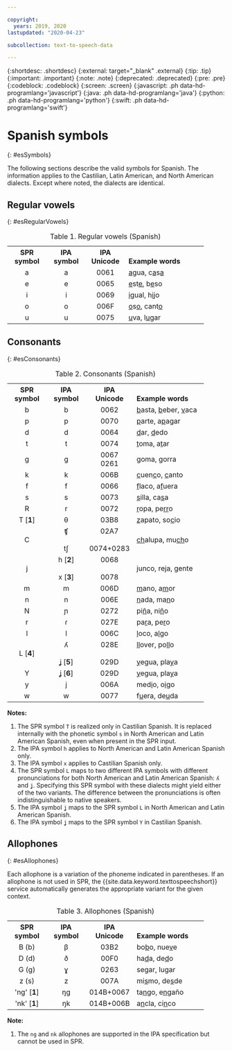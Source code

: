 ```yaml
---

copyright:
  years: 2019, 2020
lastupdated: "2020-04-23"

subcollection: text-to-speech-data

---
```


{:shortdesc: .shortdesc}
{:external: target="_blank" .external}
{:tip: .tip}
{:important: .important}
{:note: .note}
{:deprecated: .deprecated}
{:pre: .pre}
{:codeblock: .codeblock}
{:screen: .screen}
{:javascript: .ph data-hd-programlang='javascript'}
{:java: .ph data-hd-programlang='java'}
{:python: .ph data-hd-programlang='python'}
{:swift: .ph data-hd-programlang='swift'}

# Spanish symbols
{: #esSymbols}

The following sections describe the valid symbols for Spanish. The information applies to the Castilian, Latin American, and North American dialects. Except where noted, the dialects are identical.

## Regular vowels
{: #esRegularVowels}

<table style="width:90%">
  <caption>Table 1. Regular vowels (Spanish)</caption>
  <tr>
    <th style="width:20%; text-align:center; vertical-align:bottom">
      SPR symbol
    </th>
    <th style="width:20%; text-align:center; vertical-align:bottom">
      IPA symbol
    </th>
    <th style="width:20%; text-align:center; vertical-align:bottom">
      IPA Unicode
    </th>
    <th style="text-align:left; vertical-align:bottom">
      Example words
    </th>
  </tr>
  <tr>
    <td style="text-align:center">
      a
    </td>
    <td style="text-align:center">
      a
    </td>
    <td style="text-align:center">
      0061
    </td>
    <td>
      <u>a</u>gua, c<u>a</u>s<u>a</u>
    </td>
  </tr>
  <tr>
    <td style="text-align:center">
      e
    </td>
    <td style="text-align:center">
      e
    </td>
    <td style="text-align:center">
      0065
    </td>
    <td>
      <u>e</u>st<u>e</u>, b<u>e</u>so
    </td>
  </tr>
  <tr>
    <td style="text-align:center">
      i
    </td>
    <td style="text-align:center">
      i
    </td>
    <td style="text-align:center">
      0069
    </td>
    <td>
      <u>i</u>gual, h<u>i</u>jo
    </td>
  </tr>
  <tr>
    <td style="text-align:center">
      o
    </td>
    <td style="text-align:center">
      o
    </td>
    <td style="text-align:center">
      006F
    </td>
    <td>
      <u>o</u>s<u>o</u>, cant<u>o</u>
    </td>
  </tr>
  <tr>
    <td style="text-align:center">
      u
    </td>
    <td style="text-align:center">
      u
    </td>
    <td style="text-align:center">
      0075
    </td>
    <td>
      <u>u</u>va, l<u>u</u>gar
    </td>
  </tr>
</table>

## Consonants
{: #esConsonants}

<table style="width:90%">
  <caption>Table 2. Consonants (Spanish)</caption>
  <tr>
    <th style="width:20%; text-align:center; vertical-align:bottom">
      SPR symbol
    </th>
    <th style="width:20%; text-align:center; vertical-align:bottom">
      IPA symbol
    </th>
    <th style="width:20%; text-align:center; vertical-align:bottom">
      IPA Unicode
    </th>
    <th style="text-align:left; vertical-align:bottom">
      Example words
    </th>
  </tr>
  <tr>
    <td style="text-align:center">
      b
    </td>
    <td style="text-align:center">
      b
    </td>
    <td style="text-align:center">
      0062
    </td>
    <td>
      <u>b</u>asta, <u>b</u>eber, <u>v</u>aca
    </td>
  </tr>
  <tr>
    <td style="text-align:center">
      p
    </td>
    <td style="text-align:center">
      p
    </td>
    <td style="text-align:center">
      0070
    </td>
    <td>
      <u>p</u>arte, a<u>p</u>agar
    </td>
  </tr>
  <tr>
    <td style="text-align:center">
      d
    </td>
    <td style="text-align:center">
      d
    </td>
    <td style="text-align:center">
      0064
    </td>
    <td>
      <u>d</u>ar, <u>d</u>edo
    </td>
  </tr>
  <tr>
    <td style="text-align:center">
      t
    </td>
    <td style="text-align:center">
      t
    </td>
    <td style="text-align:center">
      0074
    </td>
    <td>
      <u>t</u>oma, a<u>t</u>ar
    </td>
  </tr>
  <tr>
    <td style="text-align:center">
      g
    </td>
    <td style="text-align:center">
      g
    </td>
    <td style="text-align:center">
      0067<br/>
      0261
    </td>
    <td>
      <u>g</u>oma, <u>g</u>orra
    </td>
  </tr>
  <tr>
    <td style="text-align:center">
      k
    </td>
    <td style="text-align:center">
      k
    </td>
    <td style="text-align:center">
      006B
    </td>
    <td>
      <u>c</u>uen<u>c</u>o, <u>c</u>anto
    </td>
  </tr>
  <tr>
    <td style="text-align:center">
      f
    </td>
    <td style="text-align:center">
      f
    </td>
    <td style="text-align:center">
      0066
    </td>
    <td>
      <u>f</u>laco, a<u>f</u>uera
    </td>
  </tr>
  <tr>
    <td style="text-align:center">
      s
    </td>
    <td style="text-align:center">
      s
    </td>
    <td style="text-align:center">
      0073
    </td>
    <td>
      <u>s</u>illa, ca<u>s</u>a
    </td>
  </tr>
  <tr>
    <td style="text-align:center">
      R
    </td>
    <td style="text-align:center">
      r
    </td>
    <td style="text-align:center">
      0072
    </td>
    <td>
      <u>r</u>opa, pe<u>rr</u>o
    </td>
  </tr>
  <tr>
    <td style="text-align:center">
      T [<strong>1</strong>]
    </td>
    <td style="text-align:center">
      &#952;
    </td>
    <td style="text-align:center">
      03B8
    </td>
    <td>
      <u>z</u>apato, so<u>c</u>io
    </td>
  </tr>
  <tr>
    <td style="text-align:center">
      C
    </td>
    <td style="text-align:center">
      &#679;<br/></br>
      t&#643;
    </td>
    <td style="text-align:center">
      02A7<br/></br>
      0074+0283
    </td>
    <td>
      <u>ch</u>alupa, mu<u>ch</u>o
    </td>
  </tr>
  <tr>
    <td style="text-align:center">
      j
    </td>
    <td style="text-align:center">
      h [<strong>2</strong>]<br/><br/>
      x [<strong>3</strong>]
    </td>
    <td style="text-align:center">
      0068<br/><br/>
      0078
    </td>
    <td>
      <u>j</u>unco, re<u>j</u>a, <u>g</u>ente
    </td>
  </tr>
  <tr>
    <td style="text-align:center">
      m
    </td>
    <td style="text-align:center">
      m
    </td>
    <td style="text-align:center">
      006D
    </td>
    <td>
      <u>m</u>ano, a<u>m</u>or
    </td>
  </tr>
  <tr>
    <td style="text-align:center">
      n
    </td>
    <td style="text-align:center">
      n
    </td>
    <td style="text-align:center">
      006E
    </td>
    <td>
      <u>n</u>ada, ma<u>n</u>o
    </td>
  </tr>
  <tr>
    <td style="text-align:center">
      N
    </td>
    <td style="text-align:center">
      &#626;
    </td>
    <td style="text-align:center">
      0272
    </td>
    <td>
      pi<u>&ntilde;</u>a, ni<u>&ntilde;</u>o
    </td>
  </tr>
  <tr>
    <td style="text-align:center">
      r
    </td>
    <td style="text-align:center">
      &#638;
    </td>
    <td style="text-align:center">
      027E
    </td>
    <td>
      pa<u>r</u>a, pe<u>r</u>o
    </td>
  </tr>
  <tr>
    <td style="text-align:center">
      l
    </td>
    <td style="text-align:center">
      l
    </td>
    <td style="text-align:center">
      006C
    </td>
    <td>
      <u>l</u>oco, a<u>l</u>go
    </td>
  </tr>
  <tr>
    <td style="text-align:center">
      L [<strong>4</strong>]
    </td>
    <td style="text-align:center">
      &#654;<br/><br/>
      &#669; [<strong>5</strong>]
    </td>
    <td style="text-align:center">
      028E<br/><br/>
      029D
    </td>
    <td>
      <u>ll</u>over, po<u>ll</u>o<br/><br/>
      <u>y</u>egua, pla<u>y</u>a
    </td>
  </tr>
  <tr>
    <td style="text-align:center">
      Y
    </td>
    <td style="text-align:center">
      &#669; [<strong>6</strong>]
    </td>
    <td style="text-align:center">
      029D
    </td>
    <td>
      <u>y</u>egua, pla<u>y</u>a
    </td>
  </tr>
  <tr>
    <td style="text-align:center">
      y
    </td>
    <td style="text-align:center">
      j
    </td>
    <td style="text-align:center">
      006A
    </td>
    <td>
      med<u>i</u>o, o<u>i</u>go
    </td>
  </tr>
  <tr>
    <td style="text-align:center">
      w
    </td>
    <td style="text-align:center">
      w
    </td>
    <td style="text-align:center">
      0077
    </td>
    <td>
      f<u>u</u>era, de<u>u</u>da
    </td>
  </tr>
</table>

**Notes:**

1.  The SPR symbol `T` is realized only in Castilian Spanish. It is replaced internally with the phonetic symbol `s` in North American and Latin American Spanish, even when present in the SPR input.
1.  The IPA symbol `h` applies to North American and Latin American Spanish only.
1.  The IPA symbol `x` applies to Castilian Spanish only.
1.  The SPR symbol `L` maps to two different IPA symbols with different pronunciations for both North American and Latin American Spanish: <code>&#654;</code> and <code>&#669;</code>. Specifying this SPR symbol with these dialects might yield either of the two variants. The difference between the pronunciations is often indistinguishable to native speakers.
1.  The IPA symbol <code>&#669;</code> maps to the SPR symbol `L` in North American and Latin American Spanish.
1.  The IPA symbol <code>&#669;</code> maps to the SPR symbol `Y` in Castilian Spanish.

## Allophones
{: #esAllophones}

Each allophone is a variation of the phoneme indicated in parentheses. If an allophone is not used in SPR, the {{site.data.keyword.texttospeechshort}} service automatically generates the appropriate variant for the given context.

<table style="width:90%">
  <caption>Table 3. Allophones (Spanish)</caption>
  <tr>
    <th style="width:20%; text-align:center; vertical-align:bottom">
      SPR symbol
    </th>
    <th style="width:20%; text-align:center; vertical-align:bottom">
      IPA symbol
    </th>
    <th style="width:20%; text-align:center; vertical-align:bottom">
      IPA Unicode
    </th>
    <th style="text-align:left; vertical-align:bottom">
      Example words
    </th>
  </tr>
  <tr>
    <td style="text-align:center">
      B (b)
    </td>
    <td style="text-align:center">
      &#946;
    </td>
    <td style="text-align:center">
      03B2
    </td>
    <td>
      bo<u>b</u>o, nue<u>v</u>e
    </td>
  </tr>
  <tr>
    <td style="text-align:center">
      D (d)
    </td>
    <td style="text-align:center">
      &#240;
    </td>
    <td style="text-align:center">
      00F0
    </td>
    <td>
      ha<u>d</u>a, de<u>d</u>o
    </td>
  </tr>
  <tr>
    <td style="text-align:center">
      G (g)
    </td>
    <td style="text-align:center">
      &#611;
    </td>
    <td style="text-align:center">
      0263
    </td>
    <td>
      se<u>g</u>ar, lu<u>g</u>ar
    </td>
  </tr>
  <tr>
    <td style="text-align:center">
      z (s)
    </td>
    <td style="text-align:center">
      z
    </td>
    <td style="text-align:center">
      007A
    </td>
    <td>
      mi<u>s</u>mo, de<u>s</u>de
    </td>
  </tr>
  <tr>
    <td style="text-align:center">
      'ng' [<strong>1</strong>]
    </td>
    <td style="text-align:center">
      &#331;g
    </td>
    <td style="text-align:center">
      014B+0067
    </td>
    <td>
      ta<u>n</u>go, e<u>n</u>ga&ntilde;o
    </td>
  </tr>
  <tr>
    <td style="text-align:center">
      'nk' [<strong>1</strong>]
    </td>
    <td style="text-align:center">
      &#331;k
    </td>
    <td style="text-align:center">
      014B+006B
    </td>
    <td>
      a<u>n</u>cla, ci<u>n</u>co
    </td>
  </tr>
</table>

**Note:**

1.  The `ng` and `nk` allophones are supported in the IPA specification but cannot be used in SPR.
